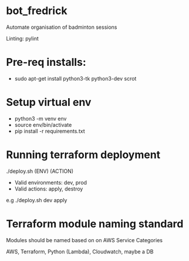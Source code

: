 # bot_fredrick
Automate organisation of badminton sessions

Linting: pylint

# Pre-req installs:
- sudo apt-get install python3-tk python3-dev scrot

# Setup virtual env
- python3 -m venv env
- source env/bin/activate
- pip install -r requirements.txt

# Running terraform deployment
./deploy.sh (ENV) (ACTION)
- Valid environments: dev, prod
- Valid actions: apply, destroy

e.g ./deploy.sh dev apply

# Terraform module naming standard

Modules should be named based on on AWS Service Categories

AWS, Terraform, Python (Lambda), Cloudwatch, maybe a DB